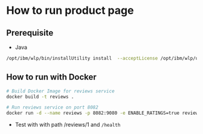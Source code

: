 # How to run product page

## Prerequisite

* Java

```bash
/opt/ibm/wlp/bin/installUtility install  --acceptLicense /opt/ibm/wlp/usr/servers/defaultServer/server.xml
```

## How to run with Docker

```bash
# Build Docker Image for reviews service
docker build -t reviews .

# Run reviews service on port 8082
docker run -d --name reviews -p 8082:9080 -e ENABLE_RATINGS=true reviews
```

* Test with with path /reviews/1 and `/health`